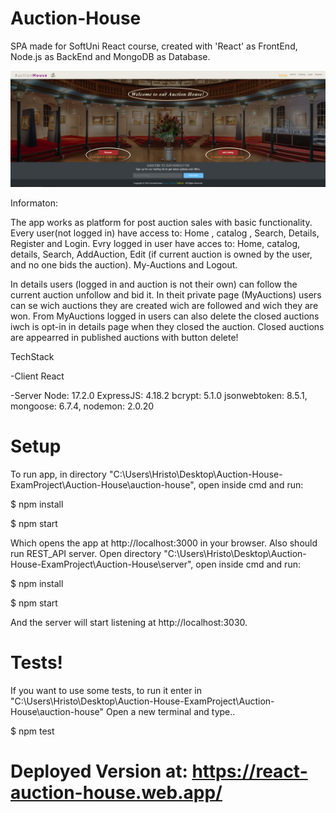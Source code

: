 # Auction-House

SPA  made for SoftUni React course, created with 'React' as FrontEnd, Node.js as BackEnd and MongoDB as Database.

![](/AuctionHouse.png)

Informaton:

The app works as platform for post auction sales with basic functionality.
Every user(not logged in) have access to: Home , catalog , Search, Details, Register and Login.
Evry logged in user have acces to: Home, catalog, details, Search, AddAuction, Edit (if current auction is owned by the user, and no one bids the auction). My-Auctions and Logout.

In details users (logged in and auction is not their own) can follow the current auction unfollow and bid it. In theit private page (MyAuctions) users can se wich auctions they are created wich are followed and wich they are won.
From MyAuctions logged in users can also delete the closed auctions iwch is opt-in in details page when they closed the auction. Closed auctions are appearred in published auctions with button delete!


TechStack



-Client
    React
    
    
    
-Server
    Node: 17.2.0
    ExpressJS: 4.18.2
    bcrypt: 5.1.0
    jsonwebtoken: 8.5.1,
    mongoose: 6.7.4,
    nodemon: 2.0.20

# Setup

To run app, in directory "C:\Users\Hristo\Desktop\Auction-House-ExamProject\Auction-House\auction-house",  open inside cmd and run:

$ npm install

$ npm start

Which opens the app at http://localhost:3000 in your browser.
Also should run REST_API server.
Open directory "C:\Users\Hristo\Desktop\Auction-House-ExamProject\Auction-House\server", open inside cmd and run:

$ npm install

$ npm start

And the server will start listening at http://localhost:3030.

# Tests!

If you want to use some tests, to run it enter in "C:\Users\Hristo\Desktop\Auction-House-ExamProject\Auction-House\auction-house"
Open a new terminal and type..

$ npm test

# Deployed Version at: https://react-auction-house.web.app/